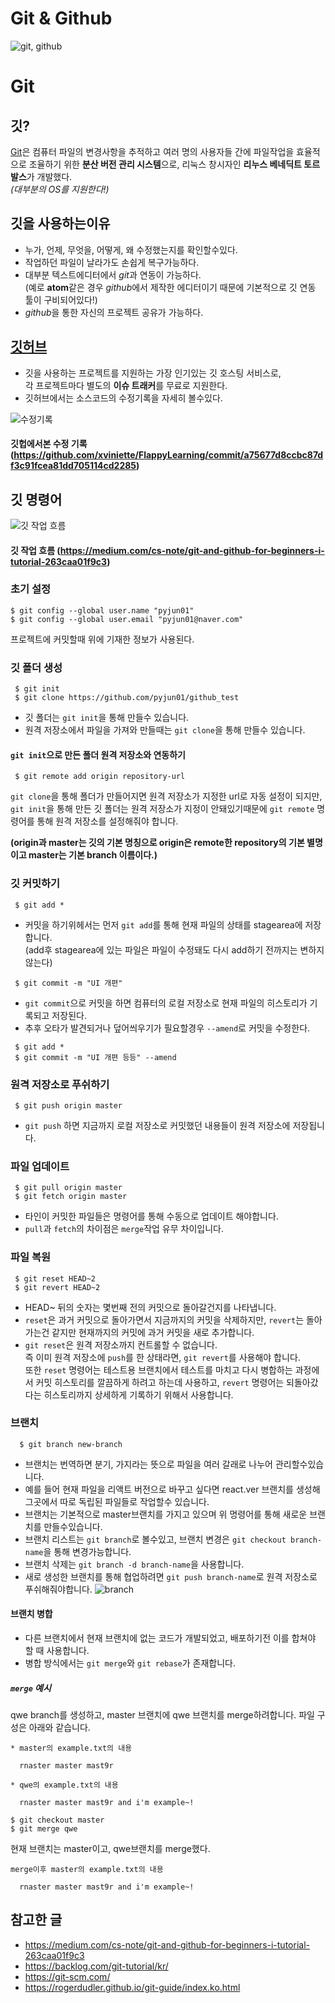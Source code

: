 Git & Github
============
![git, github](https://cdn-images-1.medium.com/max/1000/1*qwFrTMnFkcd3U9rFKwwacw.png)

Git
===

## 깃?
[Git](https://git-scm.com/)은 컴퓨터 파일의 변경사항을 추적하고 여러 명의 사용자들 간에 파일작업을 효율적으로 조율하기 위한 **분산 버전 관리 시스템**으로, 리눅스 창시자인 **리누스 베네딕트 토르발스**가 개발했다.<br/>_(대부분의 OS를 지원한다!)_

## 깃을 사용하는이유
 * 누가, 언제, 무엇을, 어떻게, 왜 수정했는지를 확인할수있다.
 * 작업하던 파일이 날라가도 손쉽게 복구가능하다.
 * 대부분 텍스트에디터에서 *git*과 연동이 가능하다.<br/>
   (예로 **atom**같은 경우 *github*에서 제작한 에디터이기 때문에 기본적으로 깃 연동 툴이 구비되어있다!)
 * *github*을 통한 자신의 프로젝트 공유가 가능하다.
 
## [깃허브](https://github.com)
 * 깃을 사용하는 프로젝트를 지원하는 가장 인기있는 깃 호스팅 서비스로, <br/>각 프로젝트마다 별도의 **이슈 트래커**를 무료로 지원한다.
 * 깃허브에서는 소스코드의 수정기록을 자세히 볼수있다.
 
![수정기록](https://pyjun01.github.io/c.PNG)
#### 깃헙에서본 수정 기록 (<https://github.com/xviniette/FlappyLearning/commit/a75677d8ccbc87df3c91fcea81dd705114cd2285>)
  
  
## 깃 명령어
![깃 작업 흐름](https://cdn-images-1.medium.com/max/720/1*5KXszV8UWQDXWf9XwKEaSQ.png)<br/> 
#### 깃 작업 흐름 (<https://medium.com/cs-note/git-and-github-for-beginners-i-tutorial-263caa01f9c3>)<br/>

### 초기 설정

```
$ git config --global user.name "pyjun01"
$ git config --global user.email "pyjun01@naver.com"
```
프로젝트에 커밋할때 위에 기재한 정보가 사용된다.

### 깃 폴더 생성

```
 $ git init
 $ git clone https://github.com/pyjun01/github_test
```
* 깃 폴더는 ```git init```을 통해 만들수 있습니다.
* 원격 저장소에서 파일을 가져와 만들때는 ```git clone```을 통해 만들수 있습니다.

#### ```git init```으로 만든 폴더 원격 저장소와 연동하기

```
 $ git remote add origin repository-url
```
  ```git clone```을 통해 폴더가 만들어지면 원격 저장소가 지정한 url로 자동 설정이 되지만, <br/>
  ```git init```을 통해 만든 깃 폴더는 원격 저장소가 지정이 안돼있기때문에 ```git remote``` 명령어를 통해 원격 저장소를 설정해줘야 합니다.
  
  **(origin과 master는 깃의 기본 명칭으로 origin은 remote한 repository의 기본 별명이고 master는 기본 branch 이름이다.)**
  
### 깃 커밋하기

```
 $ git add *
```
 * 커밋을 하기위헤서는 먼저 ```git add```를 통해 현재 파일의 상태를 stagearea에 저장합니다.<br/>
   (add후 stagearea에 있는 파일은 파일이 수정돼도 다시 add하기 전까지는 변하지않는다)

```
 $ git commit -m "UI 개편"
```
 * ```git commit```으로 커밋을 하면 컴퓨터의 로컬 저장소로 현재 파일의 히스토리가 기록되고 저장된다.
 * 추후 오타가 발견되거나 덮어씌우기가 필요할경우 ```--amend```로 커밋을 수정한다.
```
 $ git add *
 $ git commit -m "UI 개편 등등" --amend
```
### 원격 저장소로 푸쉬하기

```
 $ git push origin master
```
 * ```git push``` 하면 지금까지 로컬 저장소로 커밋했던 내용들이 원격 저장소에 저장됩니다.

### 파일 업데이트

```
 $ git pull origin master
 $ git fetch origin master
```
 * 타인이 커밋한 파일들은 명령어를 통해 수동으로 업데이트 해야합니다.
 * ```pull```과 ```fetch```의 차이점은 ```merge```작업 유무 차이입니다.
 
### 파일 복원
 
```
 $ git reset HEAD~2
 $ git revert HEAD~2
```
  * HEAD~ 뒤의 숫자는 몇번째 전의 커밋으로 돌아갈건지를 나타냅니다.
  * ```reset```은 과거 커밋으로 돌아가면서 지금까지의 커밋을 삭제하지만, ```revert```는 돌아가는건 같지만 현재까지의 커밋에 과거 커밋을 새로 추가합니다.
  * ```git reset```은 원격 저장소까지 컨트롤할 수 없습니다.<br>
    즉 이미 원격 저장소에 ```push```를 한 상태라면, ```git revert```를 사용해야 합니다.<br>
    또한 ```reset``` 명령어는 테스트용 브랜치에서 테스트를 마치고 다시 병합하는 과정에서 커밋 히스토리를 깔끔하게 하려고 하는데 사용하고,
    ```revert``` 명령어는 되돌아갔다는 히스토리까지 상세하게 기록하기 위해서 사용합니다.<br>
    
### 브랜치
 
```
  $ git branch new-branch
```
 * 브랜치는 번역하면 분기, 가지라는 뜻으로 파일을 여러 갈래로 나누어 관리할수있습니다.
 * 예를 들어 현재 파일을 리액트 버전으로 바꾸고 싶다면 react.ver 브랜치를 생성해 그곳에서 따로 독립된 파일들로 작업할수 있습니다.
 * 브랜치는 기본적으로 master브랜치를 가지고 있으며 위 명령어를 통해 새로운 브랜치를 만들수있습니다.
 * 브랜치 리스트는 ```git branch```로 볼수있고, 브랜치 변경은 ```git checkout branch-name```을 통해 변경가능합니다.
 * 브랜치 삭제는 ```git branch -d branch-name```을 사용합니다.
 * 새로 생성한 브랜치를 통해 협업하려면 ```git push branch-name```로 원격 저장소로 푸쉬해줘야합니다.
 ![branch](https://pyjun01.github.io/branch.png)
 
 
#### 브랜치 병합
 * 다른 브랜치에서 현재 브랜치에 없는 코드가 개발되었고, 배포하기전 이를 합쳐야 할 때 사용합니다.
 * 병합 방식에서는 ```git merge```와 ```git rebase```가 존재합니다.
 
##### ```merge``` 예시

qwe branch를 생성하고, master 브랜치에 qwe 브랜치를 merge하려합니다.
파일 구성은 아래와 같습니다.
```
* master의 example.txt의 내용

  rnaster master mast9r
```
```
* qwe의 example.txt의 내용

  rnaster master mast9r and i'm example~!
```
```
$ git checkout master
$ git merge qwe
```
현재 브랜치는 master이고, qwe브랜치를 merge했다.
```
merge이후 master의 example.txt의 내용

  rnaster master mast9r and i'm example~!
```


## 참고한 글
 * <https://medium.com/cs-note/git-and-github-for-beginners-i-tutorial-263caa01f9c3>
 * <https://backlog.com/git-tutorial/kr/>
 * <https://git-scm.com/>
 * <https://rogerdudler.github.io/git-guide/index.ko.html>
